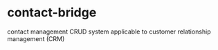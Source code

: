 # contact-bridge
contact management CRUD system applicable to customer relationship management (CRM)
